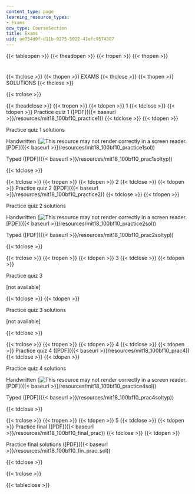 ```yaml
---
content_type: page
learning_resource_types:
- Exams
ocw_type: CourseSection
title: Exams
uid: ae754d0f-d11b-9275-5022-41efc9574387
---
```


{{< tableopen >}}
{{< theadopen >}}
{{< tropen >}}
{{< thopen >}}
#
{{< thclose >}}
{{< thopen >}}
EXAMS
{{< thclose >}}
{{< thopen >}}
SOLUTIONS
{{< thclose >}}

{{< trclose >}}

{{< theadclose >}}
{{< tropen >}}
{{< tdopen >}}
1
{{< tdclose >}}
{{< tdopen >}}
Practice quiz 1 ([PDF]({{< baseurl >}}/resources/mit18_100bf10_practice1))
{{< tdclose >}}
{{< tdopen >}}


Practice quiz 1 solutions

Handwritten (![This resource may not render correctly in a screen reader.](/images/inacessible.gif)[PDF]({{< baseurl >}}/resources/mit18_100bf10_practice1sol))

Typed ([PDF]({{< baseurl >}}/resources/mit18_100bf10_prac1soltyp))


{{< tdclose >}}

{{< trclose >}}
{{< tropen >}}
{{< tdopen >}}
2
{{< tdclose >}}
{{< tdopen >}}
Practice quiz 2 ([PDF]({{< baseurl >}}/resources/mit18_100bf10_practice2))
{{< tdclose >}}
{{< tdopen >}}


Practice quiz 2 solutions

Handwritten (![This resource may not render correctly in a screen reader.](/images/inacessible.gif)[PDF]({{< baseurl >}}/resources/mit18_100bf10_practice2sol))

Typed ([PDF]({{< baseurl >}}/resources/mit18_100bf10_prac2soltyp))


{{< tdclose >}}

{{< trclose >}}
{{< tropen >}}
{{< tdopen >}}
3
{{< tdclose >}}
{{< tdopen >}}


Practice quiz 3 

\[not available\]


{{< tdclose >}}
{{< tdopen >}}


Practice quiz 3 solutions

\[not available\]


{{< tdclose >}}

{{< trclose >}}
{{< tropen >}}
{{< tdopen >}}
4
{{< tdclose >}}
{{< tdopen >}}
Practice quiz 4 ([PDF]({{< baseurl >}}/resources/mit18_100bf10_prac4))
{{< tdclose >}}
{{< tdopen >}}


Practice quiz 4 solutions

Handwritten (![This resource may not render correctly in a screen reader.](/images/inacessible.gif)[PDF]({{< baseurl >}}/resources/mit18_100bf10_practice4sol))

Typed ([PDF]({{< baseurl >}}/resources/mit18_100bf10_prac4soltyp))


{{< tdclose >}}

{{< trclose >}}
{{< tropen >}}
{{< tdopen >}}
5
{{< tdclose >}}
{{< tdopen >}}
Practice final ([PDF]({{< baseurl >}}/resources/mit18_100bf10_final_prac))
{{< tdclose >}}
{{< tdopen >}}


Practice final solutions ([PDF]({{< baseurl >}}/resources/mit18_100bf10_fin_prac_sol))


{{< tdclose >}}

{{< trclose >}}

{{< tableclose >}}